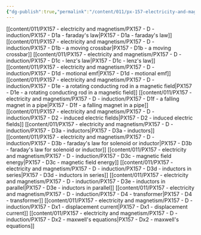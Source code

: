 ```yaml
---
{"dg-publish":true,"permalink":"/content/011/px-157-electricity-and-magnetism/px-157-d-induction/d-induction/","noteIcon":"1","created":"2025-08-27T13:14:00.380+01:00","updated":"2024-11-26T20:10:27.000+00:00"}
---
```


[[content/011/PX157 - electricity and magnetism/PX157 - D - induction/PX157 - D1a - faraday's law\|PX157 - D1a - faraday's law]]
[[content/011/PX157 - electricity and magnetism/PX157 - D - induction/PX157 - D1b - a moving crossbar\|PX157 - D1b - a moving crossbar]]
[[content/011/PX157 - electricity and magnetism/PX157 - D - induction/PX157 - D1c - lenz's law\|PX157 - D1c - lenz's law]]
[[content/011/PX157 - electricity and magnetism/PX157 - D - induction/PX157 - D1d - motional emf\|PX157 - D1d - motional emf]]
[[content/011/PX157 - electricity and magnetism/PX157 - D - induction/PX157 - D1e - a rotating conducting rod in a magnetic field\|PX157 - D1e - a rotating conducting rod in a magnetic field]] 
[[content/011/PX157 - electricity and magnetism/PX157 - D - induction/PX157 - D1f - a falling magnet in a pipe\|PX157 - D1f - a falling magnet in a pipe]]
[[content/011/PX157 - electricity and magnetism/PX157 - D - induction/PX157 - D2 - induced electric fields\|PX157 - D2 - induced electric fields]]
[[content/011/PX157 - electricity and magnetism/PX157 - D - induction/PX157 - D3a - inductors\|PX157 - D3a - inductors]]
[[content/011/PX157 - electricity and magnetism/PX157 - D - induction/PX157 - D3b - faraday's law for solenoid or inductor\|PX157 - D3b - faraday's law for solenoid or inductor]]
[[content/011/PX157 - electricity and magnetism/PX157 - D - induction/PX157 - D3c - magnetic field energy\|PX157 - D3c - magnetic field energy]]
[[content/011/PX157 - electricity and magnetism/PX157 - D - induction/PX157 - D3d - inductors in series\|PX157 - D3d - inductors in series]]
[[content/011/PX157 - electricity and magnetism/PX157 - D - induction/PX157 - D3e - inductors in parallel\|PX157 - D3e - inductors in parallel]]
[[content/011/PX157 - electricity and magnetism/PX157 - D - induction/PX157 - D4 - transformer\|PX157 - D4 - transformer]]
[[content/011/PX157 - electricity and magnetism/PX157 - D - induction/PX157 - Dx1 - displacement current\|PX157 - Dx1 - displacement current]]
[[content/011/PX157 - electricity and magnetism/PX157 - D - induction/PX157 - Dx2 - maxwell's equations\|PX157 - Dx2 - maxwell's equations]]